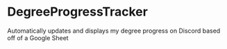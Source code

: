 # DegreeProgressTracker
Automatically updates and displays my degree progress on Discord based off of a Google Sheet
